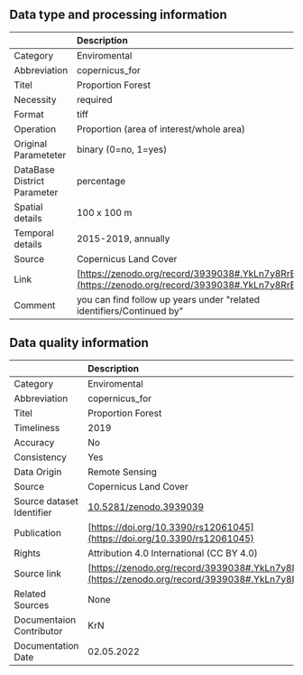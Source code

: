 ## Data type and processing information 

|                             | Description                                                                                      |
|:----------------------------|:-------------------------------------------------------------------------------------------------|
| Category                    | Enviromental                                                                                     |
| Abbreviation                | copernicus_for                                                                                   |
| Titel                       | Proportion Forest                                                                                |
| Necessity                   | required                                                                                         |
| Format                      | tiff                                                                                             |
| Operation                   | Proportion (area of interest/whole area)                                                         |
| Original Parameteter        | binary (0=no, 1=yes)                                                                             |
| DataBase District Parameter | percentage                                                                                       |
| Spatial details             | 100 x 100 m                                                                                      |
| Temporal details            | 2015-2019, annually                                                                              |
| Source                      | Copernicus Land Cover                                                                            |
| Link                        | [https://zenodo.org/record/3939038#.YkLn7y8RrBI](https://zenodo.org/record/3939038#.YkLn7y8RrBI) |
| Comment                     | you can find follow up years under "related identifiers/Continued by"                            |

## Data quality information 

|                           | Description                                                                                      |
|:--------------------------|:-------------------------------------------------------------------------------------------------|
| Category                  | Enviromental                                                                                     |
| Abbreviation              | copernicus_for                                                                                   |
| Titel                     | Proportion Forest                                                                                |
| Timeliness                | 2019                                                                                             |
| Accuracy                  | No                                                                                               |
| Consistency               | Yes                                                                                              |
| Data Origin               | Remote Sensing                                                                                   |
| Source                    | Copernicus Land Cover                                                                            |
| Source dataset Identifier | [10.5281/zenodo.3939039](https://doi.org/10.5281/zenodo.3939039)                                 |
| Publication               | [https://doi.org/10.3390/rs12061045](https://doi.org/10.3390/rs12061045)                         |
| Rights                    | Attribution 4.0 International (CC BY 4.0)                                                        |
| Source link               | [https://zenodo.org/record/3939038#.YkLn7y8RrBI](https://zenodo.org/record/3939038#.YkLn7y8RrBI) |
| Related Sources           | None                                                                                             |
| Documentaion Contributor  | KrN                                                                                              |
| Documentation Date        | 02.05.2022                                                                                       |